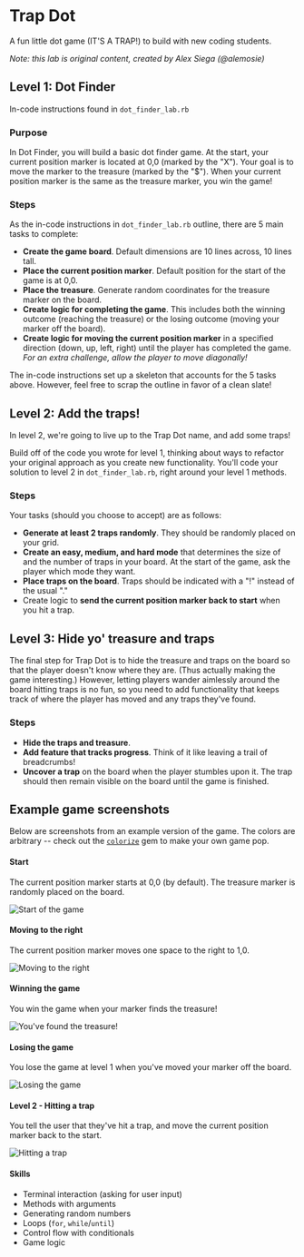 # Trap Dot
A fun little dot game (IT'S A TRAP!) to build with new coding students.

*Note: this lab is original content, created by Alex Siega (@alemosie)*

## Level 1: Dot Finder
In-code instructions found in `dot_finder_lab.rb`

### Purpose

In Dot Finder, you will build a basic dot finder game. At the start, your current position marker is located at 0,0 (marked by the "X"). Your goal is to move the marker to the treasure (marked by the "$"). When your current position marker is the same as the treasure marker, you win the game!

### Steps
As the in-code instructions in `dot_finder_lab.rb` outline, there are 5 main tasks to complete:
- **Create the game board**. Default dimensions are 10 lines across, 10 lines tall.
- **Place the current position marker**. Default position for the start of the game is at 0,0.
- **Place the treasure**. Generate random coordinates for the treasure marker on the board.
- **Create logic for completing the game**. This includes both the winning outcome (reaching the treasure) or the losing outcome (moving your marker off the board).
- **Create logic for moving the current position marker** in a specified direction (down, up, left, right) until the player has completed the game. *For an extra challenge, allow the player to move diagonally!*

The in-code instructions set up a skeleton that accounts for the 5 tasks above. However, feel free to scrap the outline in favor of a clean slate!


## Level 2: Add the traps!

In level 2, we're going to live up to the Trap Dot name, and add some traps!

Build off of the code you wrote for level 1, thinking about ways to refactor your original approach as you create new functionality. You'll code your solution to level 2 in `dot_finder_lab.rb`, right around your level 1 methods.

### Steps

Your tasks (should you choose to accept) are as follows:

- **Generate at least 2 traps randomly**. They should be randomly placed on your grid.
- **Create an easy, medium, and hard mode** that determines the size of and the number of traps in your board. At the start of the game, ask the player which mode they want.
- **Place traps on the board**. Traps should be indicated with a "!" instead of the usual "."
- Create logic to **send the current position marker back to start** when you hit a trap.

## Level 3: Hide yo' treasure and traps

The final step for Trap Dot is to hide the treasure and traps on the board so that the player doesn't know where they are. (Thus actually making the game interesting.) However, letting players wander aimlessly around the board hitting traps is no fun, so you need to add functionality that keeps track of where the player has moved and any traps they've found.

### Steps

- **Hide the traps and treasure**.
- **Add feature that tracks progress**. Think of it like leaving a trail of breadcrumbs!
- **Uncover a trap** on the board when the player stumbles upon it. The trap should then remain visible on the board until the game is finished.

## Example game screenshots

Below are screenshots from an example version of the game. The colors are arbitrary -- check out the [`colorize`](https://github.com/fazibear/colorize) gem to make your own game pop.

#### Start

The current position marker starts at 0,0 (by default). The treasure marker is randomly placed on the board.

![Start of the game](images/start.png)

#### Moving to the right

The current position marker moves one space to the right to 1,0.

![Moving to the right](images/move_right.png)

#### Winning the game

You win the game when your marker finds the treasure!

![You've found the treasure!](images/winner.png)

#### Losing the game

You lose the game at level 1 when you've moved your marker off the board.

![Losing the game](images/off_the_board.png)

#### Level 2 - Hitting a trap

You tell the user that they've hit a trap, and move the current position marker back to the start.

![Hitting a trap](images/hit_trap.png)


#### Skills

- Terminal interaction (asking for user input)
- Methods with arguments
- Generating random numbers
- Loops (`for`, `while`/`until`)
- Control flow with conditionals
- Game logic
